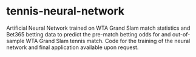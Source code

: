 # tennis-neural-network
Artificial Neural Network trained on WTA Grand Slam match statistics and Bet365 betting data to predict the pre-match betting odds for and out-of-sample WTA Grand Slam tennis match. 
Code for the training of the neural network and final application available upon request.
